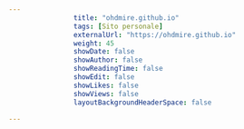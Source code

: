 ---
                title: "ohdmire.github.io"
                tags: [Sito personale]
                externalUrl: "https://ohdmire.github.io"
                weight: 45
                showDate: false
                showAuthor: false
                showReadingTime: false
                showEdit: false
                showLikes: false
                showViews: false
                layoutBackgroundHeaderSpace: false
                ---

